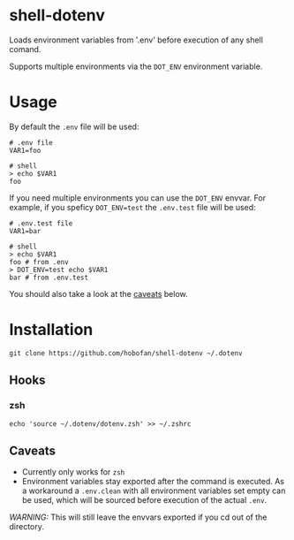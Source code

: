 # shell-dotenv

Loads environment variables from '.env' before execution of any shell comand.

Supports multiple environments via the `DOT_ENV` environment variable.

# Usage

By default the `.env` file will be used:

```
# .env file
VAR1=foo

# shell
> echo $VAR1
foo
```

If you need multiple environments you can use the `DOT_ENV` envvar. For example, if you speficy `DOT_ENV=test` the `.env.test` file will be used:

```
# .env.test file
VAR1=bar

# shell
> echo $VAR1
foo # from .env
> DOT_ENV=test echo $VAR1
bar # from .env.test
```

You should also take a look at the [caveats](##Caveats) below.

# Installation

```
git clone https://github.com/hobofan/shell-dotenv ~/.dotenv
```

## Hooks

### zsh

```
echo 'source ~/.dotenv/dotenv.zsh' >> ~/.zshrc
```

## Caveats

  - Currently only works for `zsh`
  - Environment variables stay exported after the command is executed. As a workaround a `.env.clean` with all environment variables set empty can be used, which will be sourced before execution of the actual `.env`.

  *WARNING:* This will still leave the envvars exported if you cd out of the directory.
